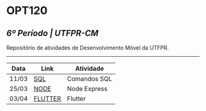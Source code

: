 # OPT120

## _6º Período | UTFPR-CM_

Repositório de atividades de Desenvolvimento Móvel da UTFPR.

---

| Data | Link | Atividade |
|------|------|-----------|
|11/03 |[SQL](https://github.com/guilhermefogacadev/OPT120/blob/main/script.sql)| Comandos SQL |
|25/03 | [NODE](https://github.com/guilhermefogacadev/OPT120/blob/main/aula2/app.js) | Node Express |
|03/04 | [FLUTTER]([https://github.com/guilhermefogacadev/OPT120/blob/main/aula2/app.js](https://github.com/guilhermefogacadev/OPT120/blob/main/front/lib/main.dart)) | Flutter |

